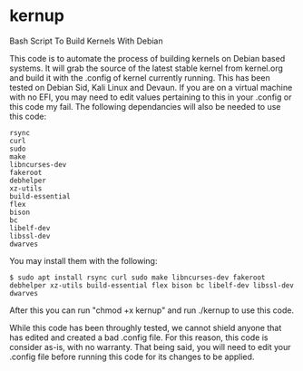 # kernup
Bash Script To Build Kernels With Debian

This code is to automate the process of building kernels on Debian based systems. It will grab the source of the latest stable kernel from kernel.org and build it with the .config of kernel currently running. This has been tested on Debian Sid, Kali Linux and Devaun. If you are on a virtual machine with no EFI, you may need to edit values pertaining to this in your .config or this code my fail. The following dependancies will also be needed to use this code:

```
rsync 
curl
sudo 
make 
libncurses-dev
fakeroot
debhelper
xz-utils 
build-essential 
flex 
bison 
bc 
libelf-dev
libssl-dev
dwarves
```

You may install them with the following:

```$ sudo apt install rsync curl sudo make libncurses-dev fakeroot debhelper xz-utils build-essential flex bison bc libelf-dev libssl-dev dwarves```

After this you can run "chmod +x kernup" and run ./kernup to use this code.

While this code has been throughly tested, we cannot shield anyone that has edited and created a bad .config file. For this reason, this code is consider as-is, with no warranty. That being said, you will need to edit your .config file before running this code for its changes to be applied. 
